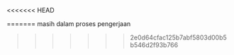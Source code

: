 <<<<<<< HEAD

=======
masih dalam proses pengerjaan
>>>>>>> 2e0d64cfac125b7abf5803d00b5b546d2f93b766
